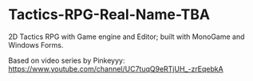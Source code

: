 # Tactics-RPG-Real-Name-TBA
2D Tactics RPG with Game engine and Editor; built with MonoGame and Windows Forms.

Based on video series by Pinkeyyy:
  https://www.youtube.com/channel/UC7tuqQ9eRTjUH_-zrEqebkA
